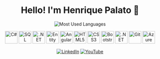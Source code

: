 <div align="center">

# Hello! I'm Henrique Palato 👋

<!-- Most Used Languages -->
<img
  src="https://github-readme-stats.vercel.app/api/top-langs/?username=henriquepalato&layout=compact&card_width=460&hide_border=false&border_radius=10&theme=default&langs_count=8"
  alt="Most Used Languages" />

<!-- Tech Icons -->
<p align="center" style="margin-top: 10px;">
<img src="https://cdn.jsdelivr.net/gh/devicons/devicon/icons/csharp/csharp-original.svg" title="C#" alt="C#" width="40" height="40"/>
  <img src="https://cdn.jsdelivr.net/gh/devicons/devicon/icons/microsoftsqlserver/microsoftsqlserver-plain.svg" title="SQL Server" alt="SQL" width="40" height="40"/>
  <img src="https://cdn.jsdelivr.net/gh/devicons/devicon/icons/dot-net/dot-net-original.svg" title=".NET" alt=".NET" width="40" height="40"/>
  <img src="https://cdn.jsdelivr.net/gh/devicons/devicon/icons/dot-net/dot-net-original.svg" title="Entity Framework Core" alt="Entity Framework Core" width="40" height="40"/>
  <img src="https://cdn.jsdelivr.net/gh/devicons/devicon/icons/angularjs/angularjs-original.svg" title="Angular" alt="Angular" width="40" height="40"/>
  <img src="https://cdn.jsdelivr.net/gh/devicons/devicon/icons/html5/html5-original.svg" title="HTML5" alt="HTML5" width="40" height="40"/>
  <img src="https://cdn.jsdelivr.net/gh/devicons/devicon/icons/css3/css3-original.svg" title="CSS3" alt="CSS3" width="40" height="40"/>
  <img src="https://cdn.jsdelivr.net/gh/devicons/devicon/icons/bootstrap/bootstrap-original.svg" title="Bootstrap" alt="Bootstrap" width="40" height="40"/>
  <img src="https://cdn.jsdelivr.net/gh/devicons/devicon/icons/blazor/blazor-original.svg" title=".NET Blazor" alt=".NET Blazor" width="40" height="40"/>
  <img src="https://cdn.jsdelivr.net/gh/devicons/devicon/icons/git/git-original.svg" title="Git" alt="Git" width="40" height="40"/>
  <img src="https://cdn.jsdelivr.net/gh/devicons/devicon/icons/azuredevops/azuredevops-original.svg" title="Azure DevOps" alt="Azure DevOps" width="40" height="40"/>
</p>

<!-- Social -->
  
[![LinkedIn](https://img.shields.io/badge/LinkedIn-Connect-blue?style=for-the-badge&logo=linkedin&logoColor=white)](https://linkedin.com/in/henriquepalato)
[![YouTube](https://img.shields.io/badge/YouTube-Subscribe-red?style=for-the-badge&logo=youtube&logoColor=white)](https://youtube.com/@henriquepalato)

</div>

